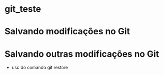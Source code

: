 # git_teste



# Salvando modificações no Git



# Salvando outras modificações no Git


* uso do comando git restore
